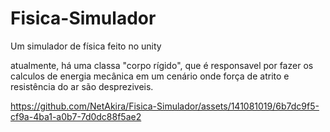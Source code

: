 # Fisica-Simulador
Um simulador de física feito no unity

atualmente, há uma classa "corpo rígido", que é responsavel por fazer os calculos de energia mecânica em um cenário onde força de atrito e resistência do ar são despreziveis.





https://github.com/NetAkira/Fisica-Simulador/assets/141081019/6b7dc9f5-cf9a-4ba1-a0b7-7d0dc88f5ae2


